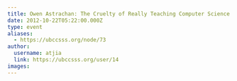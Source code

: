 ```yaml
---
title: Owen Astrachan: The Cruelty of Really Teaching Computer Science Redux 
date: 2012-10-22T05:22:00.000Z
type: event
aliases:
  - https://ubccsss.org/node/73
author:
  username: atjia
  link: https://ubccsss.org/user/14
images:
---
```


